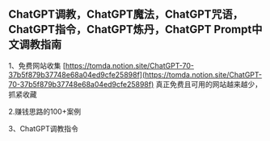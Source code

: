 ## ChatGPT调教，ChatGPT魔法，ChatGPT咒语，ChatGPT指令，ChatGPT炼丹，ChatGPT Prompt中文调教指南

1、免费网站收集 [https://tomda.notion.site/ChatGPT-70-37b5f879b37748e68a04ed9cfe25898f](https://tomda.notion.site/ChatGPT-70-37b5f879b37748e68a04ed9cfe25898f)
真正免费且可用的网站越来越少，抓紧收藏

2.赚钱思路的100+案例

3、ChatGPT调教指令

